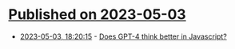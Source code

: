 # [Published on 2023-05-03](index.md)

* [2023-05-03, 18:20:15](https://lobste.rs/s/tynwq6/does_gpt_4_think_better_javascript) - [Does GPT-4 think better in Javascript?](https://vgel.me/posts/gpt4-javascript/)
